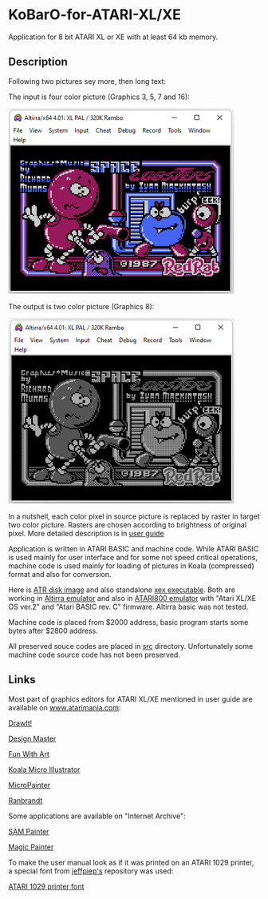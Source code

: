 # KoBarO-for-ATARI-XL/XE

Application for 8 bit ATARI XL or XE with at least 64 kb memory.

## Description

Following two pictures sey more, then long text:

The input is four color picture (Graphics 3, 5, 7 and 16):

![Space Lobsters](/pc-pictures/spalob_gr7.png)

The output is two color picture (Graphics 8):

![Space Lobsters](/pc-pictures/spalob_gr8.png)

In a nutshell, each color pixel in source picture is replaced by raster in target two color picture. Rasters are chosen according to brightness of original pixel. More detailed description is in [user guide](./kobarog_user_guide.pdf)

Application is written in ATARI BASIC and machine code. While ATARI BASIC is used mainly for user interface and for some not speed critical operations, machine code is used mainly for loading of pictures in Koala (compressed) format and also for conversion.

Here is [ATR disk image](./release/kobarog_master.ATR) and also standalone [xex executable](./release/KOBAROG.xex). Both are working in [Altirra emulator](https://virtualdub.org/altirra.html) and also in [ATARI800 emulator](https://atari800.github.io/) with "Atari XL/XE OS ver.2" and "Atari BASIC rev. C" firmware. Altirra basic was not tested.

Machine code is placed from $2000 address, basic program starts some bytes after $2800 address.

All preserved souce codes are placed in [src](./src/) directory. Unfortunately some machine code source code has not been preserved.

## Links

Most part of graphics editors for ATARI XL/XE mentioned in user guide are available on www.atarimania.com:

[DrawIt!](https://www.atarimania.com/utility-atari-400-800-xl-xe-drawit_29938.html)

[Design Master](https://www.atarimania.com/utility-atari-400-800-xl-xe-design-master_12516.html)

[Fun With Art](https://www.atarimania.com/utility-atari-400-800-xl-xe-fun-with-art_27410.html)

[Koala Micro Illustrator](https://www.atarimania.com/utility-atari-400-800-xl-xe-micro-illustrator_30240.html)

[MicroPainter](https://www.atarimania.com/utility-atari-400-800-xl-xe-micro-painter_31609.html)

[Ranbrandt](https://www.atarimania.com/utility-atari-400-800-xl-xe-rambrandt_12480.html)

Some applications are available on "Internet Archive":

[SAM Painter](https://archive.org/details/a8b_Screen_Aided_Management_v1.2_1987_Raindorfsoft)

[Magic Painter](https://archive.org/details/a8b_Magic_Painter_Documentation_1984_Fischer_Ralf_Manseicher_Harald)

To make the user manual look as if it was printed on an ATARI 1029 printer, a special font from [jeffpiep's](https://github.com/jeffpiep) repository was used:

[ATARI 1029 printer font](https://github.com/jeffpiep/Atari-Printer-Fonts/tree/master/Atari1029)
